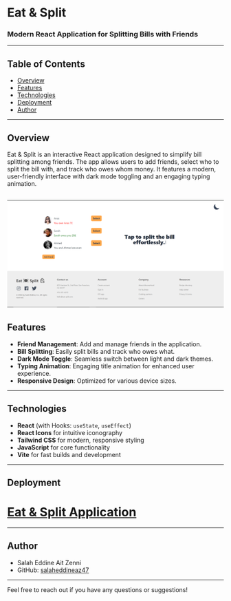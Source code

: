 # Eat & Split

### Modern React Application for Splitting Bills with Friends

---

## Table of Contents
- [Overview](#overview)
- [Features](#features)
- [Technologies](#technologies)
- [Deployment](#deployment)
- [Author](#author)

---

## Overview
Eat & Split is an interactive React application designed to simplify bill splitting among friends. The app allows users to add friends, select who to split the bill with, and track who owes whom money. It features a modern, user-friendly interface with dark mode toggling and an engaging typing animation.

## ![App Preview](./public/screenshot.PNG)

## Features

- **Friend Management**: Add and manage friends in the application.
- **Bill Splitting**: Easily split bills and track who owes what.
- **Dark Mode Toggle**: Seamless switch between light and dark themes.
- **Typing Animation**: Engaging title animation for enhanced user experience.
- **Responsive Design**: Optimized for various device sizes.

---

## Technologies

- **React** (with Hooks: `useState`, `useEffect`)
- **React Icons** for intuitive iconography
- **Tailwind CSS** for modern, responsive styling
- **JavaScript** for core functionality
- **Vite** for fast builds and development

---

## Deployment

# [Eat & Split Application](https://eat-split-salah.netlify.app/)

---

## Author

- Salah Eddine Ait Zenni
- GitHub: [salaheddineaz47](https://github.com/salaheddineaz47)
---

Feel free to reach out if you have any questions or suggestions!
